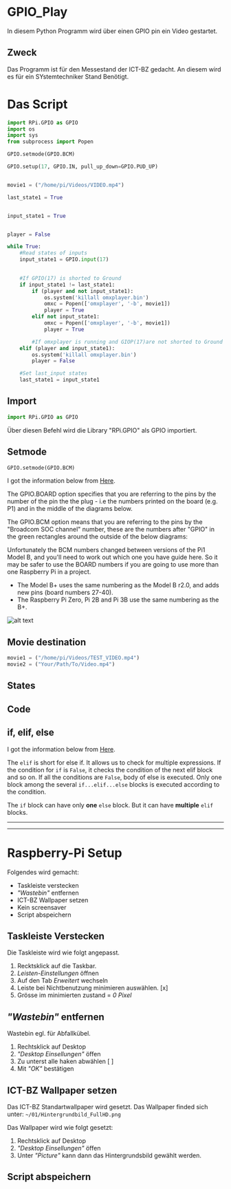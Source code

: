 # GPIO_Play
In diesem Python Programm wird über einen GPIO pin ein Video gestartet. 
## Zweck
Das Programm ist für den Messestand der ICT-BZ gedacht. An diesem wird es für ein SYstemtechniker Stand Benötigt. 

# Das Script
```python
import RPi.GPIO as GPIO
import os
import sys
from subprocess import Popen

GPIO.setmode(GPIO.BCM)

GPIO.setup(17, GPIO.IN, pull_up_down=GPIO.PUD_UP)


movie1 = ("/home/pi/Videos/VIDEO.mp4")

last_state1 = True


input_state1 = True


player = False

while True:
    #Read states of inputs
    input_state1 = GPIO.input(17)
    

    #If GPIO(17) is shorted to Ground
    if input_state1 != last_state1:
        if (player and not input_state1):
            os.system('killall omxplayer.bin')
            omxc = Popen(['omxplayer', '-b', movie1])
            player = True
        elif not input_state1:
            omxc = Popen(['omxplayer', '-b', movie1])
            player = True

        #If omxplayer is running and GIOP(17)are not shorted to Ground
    elif (player and input_state1):
        os.system('killall omxplayer.bin')
        player = False

    #Set last_input states
    last_state1 = input_state1
```

## Import
```python
import RPi.GPIO as GPIO
```
Über diesen Befehl wird die Library "RPi.GPIO" als GPIO importiert. 
## Setmode
```python
GPIO.setmode(GPIO.BCM)
```
I got the information below from [Here](https://raspberrypi.stackexchange.com/questions/12966/what-is-the-difference-between-board-and-bcm-for-gpio-pin-numbering).

The GPIO.BOARD option specifies that you are referring to the pins by the number of the pin the the plug - i.e the numbers printed on the board (e.g. P1) and in the middle of the diagrams below.

The GPIO.BCM option means that you are referring to the pins by the "Broadcom SOC channel" number, these are the numbers after "GPIO" in the green rectangles around the outside of the below diagrams:

Unfortunately the BCM numbers changed between versions of the Pi1 Model B, and you'll need to work out which one you have guide here. So it may be safer to use the BOARD numbers if you are going to use more than one Raspberry Pi in a project.

- The Model B+ uses the same numbering as the Model B r2.0, and adds new pins (board numbers 27-40).
- The Raspberry Pi Zero, Pi 2B and Pi 3B use the same numbering as the B+.

![alt text][GPIO_Pins]

[GPIO_Pins]: https://hackster.imgix.net/uploads/attachments/218603/6sQiFTKXhZptFiGnPlsc.png "GPIO_Pins_Raspberry Pi3"
## Movie destination
```python
movie1 = ("/home/pi/Videos/TEST_VIDEO.mp4")
movie2 = ("Your/Path/To/Video.mp4")
```
## States

## Code
## if, elif, else
I got the information below from [Here](https://www.programiz.com/python-programming/if-elif-else).

The ``` elif ``` is short for else if. It allows us to check for multiple expressions. If the condition for ```if``` is ```False```, it checks the condition of the next elif block and so on.
If all the conditions are ```False```, body of else is executed.
Only one block among the several ```if...elif...else``` blocks is executed according to the condition.

The ```if``` block can have only __one__ ```else``` block. But it can have __multiple__ ```elif``` blocks.

___
---

# Raspberry-Pi Setup
Folgendes wird gemacht:
- Taskleiste verstecken
- _"Wastebin"_ entfernen 
- ICT-BZ Wallpaper setzen
- Kein screensaver
- Script abspeichern
## Taskleiste Verstecken
Die Taskleiste wird wie folgt angepasst. 

1. Recktsklick auf die Taskbar.
2. _Leisten-Einstellungen_ öffnen
3. Auf den Tab _Erweitert_ wechseln
4. Leiste bei Nichtbenutzung  minimieren auswählen. [x]
5. Grösse im minimierten zustand = _0 Pixel_

## _"Wastebin"_ entfernen 
Wastebin egl. für Abfallkübel.
1. Rechtsklick auf Desktop
2. _"Desktop Einsellungen"_ öffen
3. Zu unterst alle haken abwählen [ ]
4. Mit _"OK"_ bestätigen
## ICT-BZ Wallpaper setzen
Das ICT-BZ Standartwallpaper wird gesetzt. 
Das Wallpaper finded sich unter: ```~/01/Hintergrundbild_FullHD.png ```

Das Wallpaper wird wie folgt gesetzt:

1. Rechtsklick auf Desktop
2. _"Desktop Einsellungen"_ öffen
3. Unter _"Picture"_ kann dann das Hintergrundsbild gewählt werden. 
## Script abspeichern
